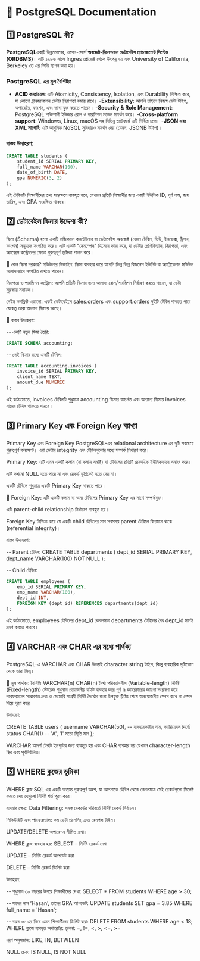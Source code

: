 # 📘 PostgreSQL Documentation 

## 1️⃣ PostgreSQL কী?

**PostgreSQL**একটি উন্নতমানের, ওপেন-সোর্স **অবজেক্ট-রিলেশনাল ডেটাবেইস ম্যানেজমেন্ট সিস্টেম (ORDBMS)**। এটি ১৯৮৬ সালে Ingres প্রোজেক্ট থেকে উৎপন্ন হয় এবং University of California, Berkeley তে এর ভিত্তি স্থাপন করা হয়।

###  PostgreSQL এর মূল বৈশিষ্ট্য:

-  **ACID কমপ্লায়েন্স**: এটি Atomicity, Consistency, Isolation, এবং Durability নিশ্চিত করে, যা কোনো ট্রানজ্যাকশন ডেটার নিরাপত্তা বজায় রাখে।
-**Extensibility**: আপনি চাইলে নিজস্ব ডেটা টাইপ, অপারেটর, ফাংশন, এবং ভাষা যুক্ত করতে পারেন।
-**Security & Role Management**: PostgreSQL শক্তিশালী ইউজার রোল ও পারমিশন মডেল সমর্থন করে।
-**Cross-platform support**: Windows, Linux, macOS সহ বিভিন্ন প্ল্যাটফর্মে এটি নির্বিঘ্নে চলে।
-**JSON এবং XML সাপোর্ট**: এটি আধুনিক NoSQL সুবিধারও সমর্থন দেয় (যেমন: JSONB টাইপ)।

###  বাস্তব উদাহরণ:
```sql
CREATE TABLE students (
    student_id SERIAL PRIMARY KEY,
    full_name VARCHAR(100),
    date_of_birth DATE,
    gpa NUMERIC(3, 2)
);
```

এই টেবিলটি শিক্ষার্থীদের তথ্য সংরক্ষণে ব্যবহৃত হবে, যেখানে প্রতিটি শিক্ষার্থীর জন্য একটি ইউনিক ID, পূর্ণ নাম, জন্ম তারিখ, এবং GPA সংরক্ষিত থাকবে।

## 2️⃣ ডেটাবেইস স্কিমার উদ্দেশ্য কী?
স্কিমা (Schema) হলো একটি লজিক্যাল কনটেইনার যা ডেটাবেইস অবজেক্ট (যেমন টেবিল, ভিউ, ইনডেক্স, ট্রিগার, ফাংশন) সমূহকে সংগঠিত করে। এটি একটি "নেমস্পেস" হিসেবে কাজ করে, যা ডেটার শ্রেণিবিন্যাস, নিরাপত্তা, এবং অ্যাক্সেস কন্ট্রোলের ক্ষেত্রে গুরুত্বপূর্ণ ভূমিকা পালন করে।

🧠 কেন স্কিমা দরকার?
মডিউলার ডিজাইন: স্কিমা ব্যবহার করে আপনি ভিন্ন ভিন্ন বিজনেস ইউনিট বা অ্যাপ্লিকেশন মডিউল আলাদাভাবে সংগঠিত রাখতে পারেন।

নিরাপত্তা ও পারমিশন কন্ট্রোল: আপনি প্রতিটি স্কিমার জন্য আলাদা রোল/পারমিশন নির্ধারণ করতে পারেন, যা ডেটা সুরক্ষায় সহায়ক।

নেইম কনফ্লিক্ট এড়ানো: একই ডেটাবেইসে sales.orders এবং support.orders দুইটি টেবিল থাকতে পারে যেহেতু তারা আলাদা স্কিমায় আছে।

🔧 বাস্তব উদাহরণ:

-- একটি নতুন স্কিমা তৈরি:
```sql
CREATE SCHEMA accounting;
```

-- সেই স্কিমার মধ্যে একটি টেবিল:
```sql
CREATE TABLE accounting.invoices (
    invoice_id SERIAL PRIMARY KEY,
    client_name TEXT,
    amount_due NUMERIC
);
```
এই কাঠামোতে, invoices টেবিলটি শুধুমাত্র accounting স্কিমার অন্তর্গত এবং অন্যান্য স্কিমায় invoices নামের টেবিল থাকতে পারবে।

## 3️⃣ Primary Key এবং Foreign Key ব্যাখ্যা
Primary Key এবং Foreign Key PostgreSQL-এর relational architecture এর দুটি সবচেয়ে গুরুত্বপূর্ণ কনসেপ্ট। এরা ডেটার integrity এবং টেবিলগুলোর মধ্যে সম্পর্ক নির্ধারণ করে।

Primary Key:
এটি এমন একটি কলাম (বা কলাম সমষ্টি) যা টেবিলের প্রতিটি রেকর্ডকে ইউনিকভাবে সনাক্ত করে।

এটি কখনো NULL হতে পারে না এবং রেকর্ড ডুপ্লিকেট হতে দেয় না।

একটি টেবিলে শুধুমাত্র একটি Primary Key থাকতে পারে।

🔗 Foreign Key:
এটি একটি কলাম যা অন্য টেবিলের Primary Key এর সাথে সম্পর্কযুক্ত।

এটি parent-child relationship নির্ধারণে ব্যবহৃত হয়।

Foreign Key নিশ্চিত করে যে একটি child টেবিলের মান সবসময় parent টেবিলে বিদ্যমান থাকে (referential integrity)।

 বাস্তব উদাহরণ:

-- Parent টেবিল:
CREATE TABLE departments (
    dept_id SERIAL PRIMARY KEY,
    dept_name VARCHAR(100) NOT NULL
);


-- Child টেবিল:
```sql
CREATE TABLE employees (
    emp_id SERIAL PRIMARY KEY,
    emp_name VARCHAR(100),
    dept_id INT,
    FOREIGN KEY (dept_id) REFERENCES departments(dept_id)
);
```
এই কাঠামোতে, employees টেবিলের dept_id কেবলমাত্র departments টেবিলের বৈধ dept_id মানই গ্রহণ করতে পারবে।

## 4️⃣ VARCHAR এবং CHAR এর মধ্যে পার্থক্য
PostgreSQL-এ VARCHAR এবং CHAR উভয়ই character string টাইপ, কিন্তু ব্যবহারিক দৃষ্টিকোণ থেকে তারা ভিন্ন।

🧬 মূল পার্থক্য:
বৈশিষ্ট্য	VARCHAR(n)	CHAR(n)
দৈর্ঘ্য	পরিবর্তনশীল (Variable-length)	নির্দিষ্ট (Fixed-length)
স্টোরেজ	শুধুমাত্র প্রয়োজনীয় বাইট ব্যবহার করে	পূর্ণ n ক্যারেক্টারের জায়গা সংরক্ষণ করে
পারফরম্যান্স	সাধারণত দ্রুত ও মেমোরি সাশ্রয়ী	নির্দিষ্ট দৈর্ঘ্যের জন্য উপযুক্ত
ট্রিমিং	শেষে অপ্রয়োজনীয় স্পেস রাখে না	স্পেস দিয়ে পূরণ করে

উদাহরণ:

CREATE TABLE users (
    username VARCHAR(50),    -- ব্যবহারকারীর নাম, ভ্যারিয়েবল দৈর্ঘ্যে
    status CHAR(1)           -- 'A', 'I' মতো স্থিতি মান
);

VARCHAR আদর্শ টেক্সট ইনপুটের জন্য ব্যবহৃত হয় এবং CHAR ব্যবহার হয় যেখানে character-length স্থির এবং পূর্বনির্ধারিত।

## 5️⃣ WHERE ক্লজের ভূমিকা
WHERE ক্লজ SQL এর একটি অত্যন্ত গুরুত্বপূর্ণ অংশ, যা আপনাকে টেবিল থেকে কেবলমাত্র সেই রেকর্ডগুলো সিলেক্ট করতে দেয় যেগুলো নির্দিষ্ট শর্ত পূরণ করে।

ব্যবহার ক্ষেত্র:
Data Filtering: সমস্ত রেকর্ডের পরিবর্তে নির্দিষ্ট রেকর্ড নির্বাচন।

সিকিউরিটি এবং পারফরম্যান্স: কম ডেটা প্রসেসিং, দ্রুত রেসপন্স টাইম।

UPDATE/DELETE অপারেশন সীমিত রাখা।

WHERE ক্লজ ব্যবহার হয়:
SELECT – নির্দিষ্ট রেকর্ড দেখা

UPDATE – নির্দিষ্ট রেকর্ড আপডেট করা

DELETE – নির্দিষ্ট রেকর্ড ডিলিট করা

উদাহরণ:

-- শুধুমাত্র ৩০ বছরের উপরে শিক্ষার্থীদের দেখা:
SELECT * FROM students WHERE age > 30;

-- যাদের নাম ‘Hasan’, তাদের GPA আপডেট:
UPDATE students SET gpa = 3.85 WHERE full_name = 'Hasan';

-- বয়স ১৮ এর নিচে এমন শিক্ষার্থীদের ডিলিট করা:
DELETE FROM students WHERE age < 18;
WHERE ক্লজে ব্যবহৃত অপারেটর:
তুলনা: =, !=, <, >, <=, >=

ধরণ অনুসন্ধান: LIKE, IN, BETWEEN

NULL চেক: IS NULL, IS NOT NULL

